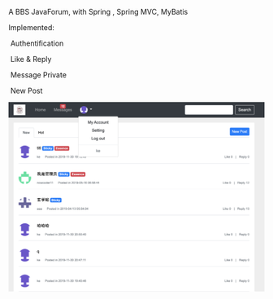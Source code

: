 

A BBS JavaForum, with Spring , Spring MVC, MyBatis



Implemented: 

​	Authentification

​	Like & Reply

​	Message Private

​	New Post



![image-20200219230630475](./src/main/resources/static/img/image-20200219230630475.png)